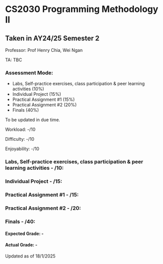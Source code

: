 # CS2030 Programming Methodology II

## Taken in AY24/25 Semester 2

Professor: Prof Henry Chia, Wei Ngan

TA: TBC

### Assessment Mode:

- Labs, Self-practice exercises, class participation & peer learning activities (10%)
- Individual Project (15%)
- Practical Assignment #1 (15%)
- Practical Assignment #2 (20%)
- Finals (40%)

To be updated in due time.

Workload: -/10

Difficulty: -/10

Enjoyability: -/10

### Labs, Self-practice exercises, class participation & peer learning activities - /10:

### Individual Project - /15:

### Practical Assignment #1 - /15:

### Practical Assignment #2 - /20:

### Finals - /40:

#### Expected Grade: -

#### Actual Grade: -

Updated as of 18/1/2025
